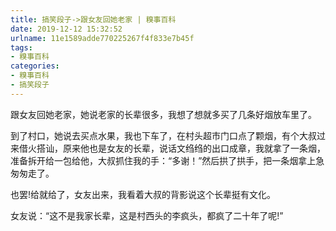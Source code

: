 ```yaml
---
title: 搞笑段子->跟女友回她老家 | 糗事百科
date: 2019-12-12 15:32:52
urlname: 11e1589adde770225267f4f833e7b45f
tags: 
- 糗事百科
categories:
- 糗事百科
- 搞笑段子
---
```

跟女友回她老家，她说老家的长辈很多，我想了想就多买了几条好烟放车里了。

到了村口，她说去买点水果，我也下车了，在村头超市门口点了颗烟，有个大叔过来借火搭讪，原来他也是女友的长辈，说话文绉绉的出口成章，我就拿了一条烟，准备拆开给一包给他，大叔抓住我的手：“多谢！”然后拱了拱手，把一条烟拿上急匆匆走了。

也罢!给就给了，女友出来，我看着大叔的背影说这个长辈挺有文化。

女友说：“这不是我家长辈，这是村西头的李疯头，都疯了二十年了呢!”


